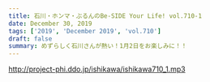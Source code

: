 ```yaml
---
title: 石川・ホンマ・ぶるんのBe-SIDE Your Life! vol.710-1
date: December 30, 2019
tags: ['2019', 'December 2019', 'vol.710']
draft: false
summary: めずらしく石川さんが熱い！1月2日をお楽しみに！！
---
```


http://project-phi.ddo.jp/ishikawa/ishikawa710_1.mp3